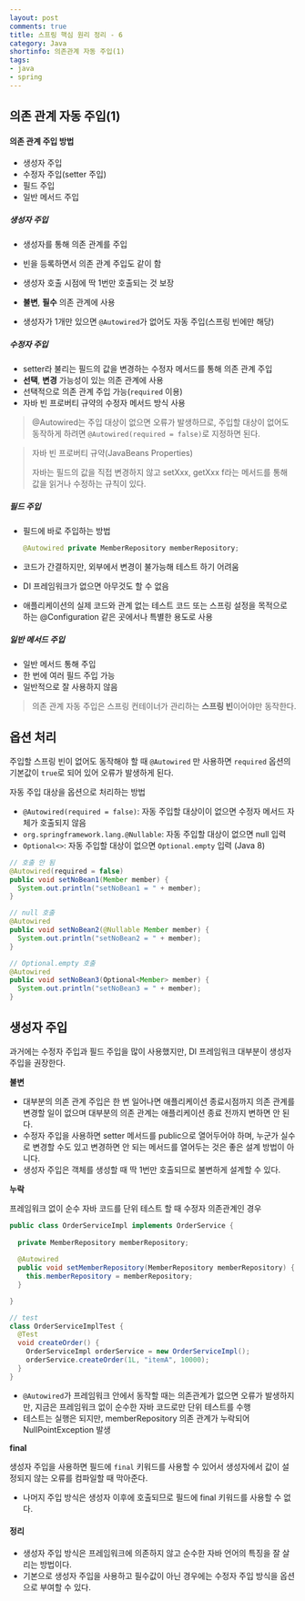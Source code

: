 ```yaml
---
layout: post
comments: true
title: 스프링 핵심 원리 정리 - 6
category: Java
shortinfo: 의존관계 자동 주입(1)
tags:
- java
- spring
---
```


## 의존 관계 자동 주입(1)

#### 의존 관계 주입 방법

- 생성자 주입
- 수정자 주입(setter 주입)
- 필드 주입
- 일반 메서드 주입

##### 생성자 주입

- 생성자를 통해 의존 관계를 주입
- 빈을 등록하면서 의존 관계 주입도 같이 함
- 생성자 호출 시점에 딱 1번만 호출되는 것  보장
- **불변**, **필수** 의존 관계에 사용 

- 생성자가 1개만 있으면 `@Autowired`가 없어도 자동 주입(스프링 빈에만 해당)

##### 수정자 주입

- setter라 불리는 필드의 값을 변경하는 수정자 메서드를 통해 의존 관계 주입
- **선택**, **변경** 가능성이 있는 의존 관계에 사용
- 선택적으로 의존 관계 주입 가능(`required` 이용)
- 자바 빈 프로버티 규약의 수정자 메서드 방식 사용

> @Autowired는 주입 대상이 없으면 오류가 발생하므로, 주입할 대상이 없어도 동작하게 하려면 `@Autowired(required = false)`로 지정하면 된다.

> 자바 빈 프로버티 규약(JavaBeans Properties)
>
> 자바는 필드의 값을 직접 변경하지 않고 setXxx, getXxx f라는 메서드를 통해 값을 읽거나 수정하는 규칙이 있다.

##### 필드 주입

- 필드에 바로 주입하는 방법

  ```java
  @Autowired private MemberRepository memberRepository;
  ```

- 코드가 간결하지만, 외부에서 변경이 불가능해 테스트 하기 어려움

- DI 프레임워크가 없으면 아무것도 할 수 없음

- 애플리케이션의 실제 코드와 관계 없는 테스트 코드 또는 스프링 설정을 목적으로 하는 @Configuration 같은 곳에서나 특별한 용도로 사용

##### 일반 메서드 주입

- 일반 메서드 통해 주입
- 한 번에 여러 필드 주입 가능
- 일반적으로 잘 사용하지 않음

> 의존 관계 자동 주입은 스프링 컨테이너가 관리하는 **스프링 빈**이어야만 동작한다.



## 옵션 처리

주입할 스프링 빈이 없어도 동작해야 할 때 `@Autowired` 만 사용하면 `required` 옵션의 기본값이 `true`로 되어 있어 오류가 발생하게 된다.

자동 주입 대상을 옵션으로 처리하는 방법

- `@Autowired(required = false)`: 자동 주입할 대상이이 없으면 수정자 메서드 자체가 호출되지 않음
- `org.springframework.lang.@Nullable`: 자동 주입할 대상이 없으면 null 입력
- `Optional<>`: 자동 주입할 대상이 없으면 `Optional.empty` 입력 (Java 8)

```java
// 호출 안 됨
@Autowired(required = false)
public void setNoBean1(Member member) {
  System.out.println("setNoBean1 = " + member);
}

// null 호출
@Autowired
public void setNoBean2(@Nullable Member member) {
  System.out.println("setNoBean2 = " + member);
}

// Optional.empty 호출
@Autowired
public void setNoBean3(Optional<Member> member) {
  System.out.println("setNoBean3 = " + member);
}
```



## 생성자 주입

과거에는 수정자 주입과 필드 주입을 많이 사용했지만, DI 프레임워크 대부분이 생성자 주입을 권장한다.

**불변**

- 대부분의 의존 관계 주입은 한 번 일어나면 애플리케이션 종료시점까지 의존 관계를 변경할 일이 없으며 대부분의 의존 관계는 애플리케이션 종료 전까지 변하면 안 된다.
- 수정자 주입을 사용하면 setter 메서드를 public으로 열어두어야 하며, 누군가 실수로 변경할 수도 있고 변경하면 안 되는 메서드를 열어두는 것은 좋은 설계 방법이 아니다.
- 생성자 주입은 객체를 생성할 때 딱 1번만 호출되므로 불변하게 설계할 수 있다.

**누락**

프레임워크 없이 순수 자바 코드를 단위 테스트 할 때 수정자 의존관계인 경우

```java
public class OrderServiceImpl implements OrderService {
  
  private MemberRepository memberRepository;
    
  @Autowired
  public void setMemberRepository(MemberRepository memberRepository) {
    this.memberRepository = memberRepository;
  }

}

// test
class OrderServiceImplTest {
  @Test
  void createOrder() {
    OrderServiceImpl orderService = new OrderServiceImpl();
    orderService.createOrder(1L, "itemA", 10000);
  }
}
```

- `@Autowired`가 프레임워크 안에서 동작할 때는 의존관계가 없으면 오류가 발생하지만, 지금은 프레임워크 없이 순수한 자바 코드로만 단위 테스트를 수행
- 테스트는 실행은 되지만, memberRepository 의존 관계가 누락되어 NullPointException 발생

**final**

생성자 주입을 사용하면 필드에 `final` 키워드를 사용할 수 있어서 생성자에서 값이 설정되지 않는 오류를 컴파일할 때 막아준다.

- 나머지 주입 방식은 생성자 이후에 호출되므로 필드에 final 키워드를 사용할 수 없다.

#### 정리

- 생성자 주입 방식은 프레임워크에 의존하지 않고 순수한 자바 언어의 특징을 잘 살리는 방법이다.
- 기본으로 생성자 주입을 사용하고 필수값이 아닌 경우에는 수정자 주입 방식을 옵션으로 부여할 수 있다.